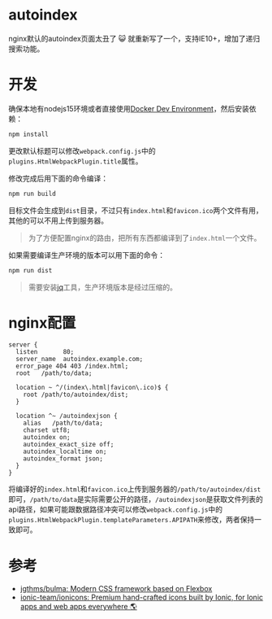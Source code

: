 # autoindex

nginx默认的autoindex页面太丑了  :smiley_cat: 就重新写了一个，支持IE10+，增加了递归搜索功能。

# 开发

确保本地有nodejs15环境或者直接使用[Docker Dev Environment](https://open.docker.com/dashboard/dev-envs?url=https://github.com/ecator/autoindex)，然后安装依赖：

```sh
npm install
```

更改默认标题可以修改`webpack.config.js`中的`plugins.HtmlWebpackPlugin.title`属性。

修改完成后用下面的命令编译：

```sh
npm run build
```

目标文件会生成到`dist`目录，不过只有`index.html`和`favicon.ico`两个文件有用，其他的可以不用上传到服务器。

> 为了方便配置nginx的路由，把所有东西都编译到了`index.html`一个文件。

如果需要编译生产环境的版本可以用下面的命令：

```sh
npm run dist
```

> 需要安装[jq](https://stedolan.github.io/jq/)工具，生产环境版本是经过压缩的。


# nginx配置

```nginx
server {
  listen       80;
  server_name  autoindex.example.com;
  error_page 404 403 /index.html;
  root   /path/to/data;

  location ~ ^/(index\.html|favicon\.ico)$ {
    root /path/to/autoindex/dist;
  }

  location ^~ /autoindexjson {
    alias   /path/to/data;
    charset utf8;
    autoindex on;
    autoindex_exact_size off;
    autoindex_localtime on;
    autoindex_format json;
  }
}

```

将编译好的`index.html`和`favicon.ico`上传到服务器的`/path/to/autoindex/dist`即可，`/path/to/data`是实际需要公开的路径，`/autoindexjson`是获取文件列表的api路径，如果可能跟数据路径冲突可以修改`webpack.config.js`中的`plugins.HtmlWebpackPlugin.templateParameters.APIPATH`来修改，两者保持一致即可。


# 参考

- [jgthms/bulma: Modern CSS framework based on Flexbox](https://github.com/jgthms/bulma)
- [ionic-team/ionicons: Premium hand-crafted icons built by Ionic, for Ionic apps and web apps everywhere 🌎](https://github.com/ionic-team/ionicons)

